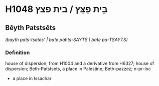 # H1048 בֵּית פַּצֵּץ / בית פצץ

## Bêyth Patstsêts

_(bayth pats-tsates' | bate pahts-SAYTS | bate pa-TSAYTS)_

### Definition

house of dispersion; from H1004 and a derivative from H6327; house of dispersion; Beth-Patstsets, a place in Palestine; Beth-pazzez; n-pr-loc

- a place in Issachar
